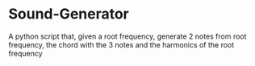 # Sound-Generator
A python script that, given a root frequency, generate 2 notes from root frequency, the chord with the 3 notes and the harmonics of the root frequency
